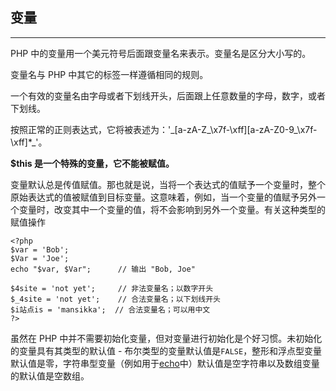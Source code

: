 ## 变量

---

PHP 中的变量用一个美元符号后面跟变量名来表示。变量名是区分大小写的。

变量名与 PHP 中其它的标签一样遵循相同的规则。

一个有效的变量名由字母或者下划线开头，后面跟上任意数量的字母，数字，或者下划线。

按照正常的正则表达式，它将被表述为：'_\[a-zA-Z\_\x7f-\xff\]\[a-zA-Z0-9\_\x7f-\xff\]\*\_'。

**$this 是一个特殊的变量，它不能被赋值。**

变量默认总是传值赋值。那也就是说，当将一个表达式的值赋予一个变量时，整个原始表达式的值被赋值到目标变量。这意味着，例如，当一个变量的值赋予另外一个变量时，改变其中一个变量的值，将不会影响到另外一个变量。有关这种类型的赋值操作

```
<?php
$var = 'Bob';
$Var = 'Joe';
echo "$var, $Var";      // 输出 "Bob, Joe"

$4site = 'not yet';     // 非法变量名；以数字开头
$_4site = 'not yet';    // 合法变量名；以下划线开头
$i站点is = 'mansikka';  // 合法变量名；可以用中文
?>
```

虽然在 PHP 中并不需要初始化变量，但对变量进行初始化是个好习惯。未初始化的变量具有其类型的默认值 - 布尔类型的变量默认值是`FALSE`，整形和浮点型变量默认值是零，字符串型变量（例如用于[echo](http://php.net/manual/zh/function.echo.php)中）默认值是空字符串以及数组变量的默认值是空数组。



